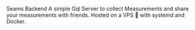 Seams Backend
A simple Gql Server to collect Measurements and share your measurements with friends. Hosted on a VPS 😬 with systemd and Docker.

